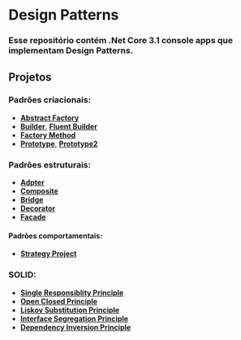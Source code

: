 # Design Patterns

### Esse repositório contém .Net Core 3.1 console apps que implementam Design Patterns.

## Projetos

### Padrões criacionais:

- **[Abstract Factory](Abstract-Factory/README.md)**
- **[Builder](Builder/README.md)**, **[Fluent Builder](Fluent-Builder/README.md)**
- **[Factory Method](Factory-Method/README.md)**
- **[Prototype](Prototype/README.md)**, **[Prototype2](Prototype2/README.md)**

### Padrões estruturais:
- **[Adpter](Adapter/README.md)**
- **[Composite](Composite/README.md)**
- **[Bridge](Bridge/README.md)**
- **[Decorator](Decorator/README.md)**
- **[Facade](Facade/README.md)**

#### Padrões comportamentais:
- **[Strategy Project](Strategy-Project/README.md)**

### SOLID:
- **[Single Responsiblity Principle](SRP/README.md)**
- **[Open Closed Principle](OCP/README.md)**
- **[Liskov Substitution Principle](LSP/README.md)**
- **[Interface Segregation Principle](ISP/README.md)**
- **[Dependency Inversion Principle](ISP/README.md)**
